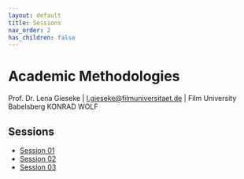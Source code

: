 ```yaml
---
layout: default
title: Sessions
nav_order: 2
has_children: false
---
```


# Academic Methodologies

Prof. Dr. Lena Gieseke \| l.gieseke@filmuniversitaet.de \| Film University Babelsberg KONRAD WOLF

## Sessions

* [Session 01](./01_introduction/README.md)
* [Session 02](./02_questions/README.md)
* [Session 03](./03_research/README.md)

<!--   


* [Session 03](03_experiments/README.md)
* [Session 04](04_statistics/README.md)
* [Session 05](05_qualitativeresearch/README.md)
* [Session 06](06_literature/README.md)
* [Session 07](07_writing/README.md)
* [Session 08](08_publishing/README.md)
* [Session 09](./09_wrapup/README.md)   
  -->
